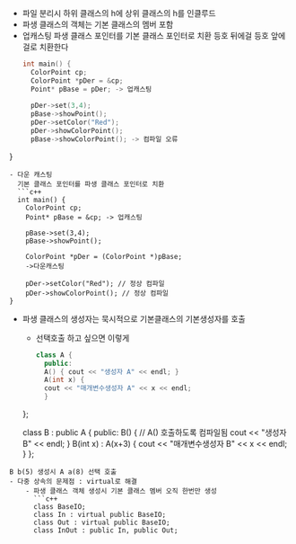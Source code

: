 - 파일 분리시 하위 클래스의 h에 상위 클래스의 h를 인클루드
- 파생 클래스의 객체는 기본 클래스의 멤버 포함
- 업캐스팅
  파생 클래스 포인터를 기본 클래스 포인터로 치환
  등호 뒤에걸 등호 앞에걸로 치환한다
  ```c++
  int main() {
	ColorPoint cp;
	ColorPoint *pDer = &cp;
	Point* pBase = pDer; -> 업캐스팅
	
	pDer->set(3,4);
	pBase->showPoint();
	pDer->setColor("Red");
	pDer->showColorPoint();
	pBase->showColorPoint(); -> 컴파일 오류
}
```
- 다운 캐스팅
  기본 클래스 포인터를 파생 클래스 포인터로 치환
  ```c++
  int main() {
	ColorPoint cp;
	Point* pBase = &cp; -> 업캐스팅
	
	pBase->set(3,4);
	pBase->showPoint();
	
	ColorPoint *pDer = (ColorPoint *)pBase; 
	->다운캐스팅
	
	pDer->setColor("Red"); // 정상 컴파일
	pDer->showColorPoint(); // 정상 컴파일
}
```
- 파생 클래스의 생성자는 묵시적으로 기본클래스의 기본생성자를 호출
	- 선택호출 하고 싶으면 이렇게
	  ```c++
	  class A {
		public:
		A() { cout << "생성자 A" << endl; }
		A(int x) {
		cout << "매개변수생성자 A" << x << endl;
		}
	};

	class B : public A {
		public:
		B() { // A() 호출하도록 컴파일됨
		cout << "생성자 B" << endl;
		}
		B(int x) : A(x+3) {
		cout << "매개변수생성자 B" << x << endl;
		}
	};
```
B b(5) 생성시 A a(8) 선택 호출
- 다중 상속의 문제점 : virtual로 해결
	- 파생 클래스 객체 생성시 기본 클래스 멤버 오직 한번만 생성
	  ```c++
	  class BaseIO;
	  class In : virtual public BaseIO;
	  class Out : virtual public BaseIO;
	  class InOut : public In, public Out;
```

